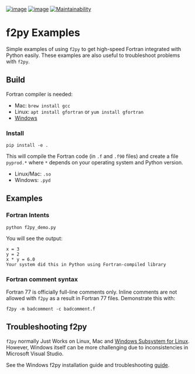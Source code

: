 [![image](https://travis-ci.org/scivision/f2pyExamples.svg?branch=master)](https://travis-ci.org/scivision/f2pyExamples)
[![image](https://coveralls.io/repos/github/scivision/f2pyExamples/badge.svg?branch=master)](https://coveralls.io/github/scivision/f2pyExamples?branch=master)
[![Maintainability](https://api.codeclimate.com/v1/badges/267260ede653e9a5e2f4/maintainability)](https://codeclimate.com/github/scivision/f2pyExamples/maintainability)

# f2py Examples


Simple examples of using `f2py` to get high-speed Fortran integrated with Python easily. 
These examples are also useful to troubleshoot problems with `f2py`.

## Build

Fortran compiler is needed:

* Mac: `brew install gcc`
* Linux: `apt install gfortran`  or  `yum install gfortran`
* [Windows](https://www.scivision.co/install-latest-gfortran-on-ubuntu/)

### Install


    pip install -e .

This will compile the Fortran code (in `.f` and `.f90` files) and create
a file `pyprod.*` where `*` depends on your operating system and Python version. 

* Linux/Mac: `.so` 
* Windows: `.pyd`

## Examples

### Fortran Intents

    python f2py_demo.py

You will see the output:

    x = 3
    y = 2
    x * y = 6.0
    Your system did this in Python using Fortran-compiled library

### Fortran comment syntax

Fortran 77 is officially full-line comments only. Inline comments are
not allowed with `f2py` as a result in Fortran 77 files. Demonstrate
this with:

    f2py -m badcomment -c badcomment.f

## Troubleshooting f2py

`f2py` normally Just Works on Linux, Mac and 
[Windows Subsystem for Linux](https://www.scivision.co/tag/#windows-subsystem-for-linux).
However, Windows itself can be more challenging due to inconsistencies in Microsoft Visual Studio.

See the Windows f2py installation guide and troubleshooting 
[guide](https://www.scivision.co/f2py-running-fortran-code-in-python-on-windows/).
